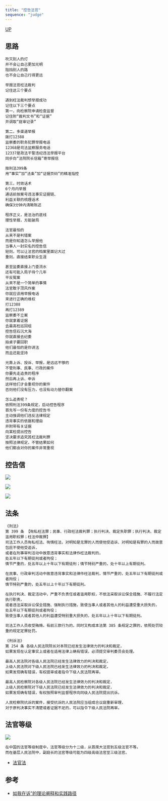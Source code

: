 ```yaml
---
title: "控告法官"
sequence: "judge"
---
```


[UP](/law/law-index.html)

## 思路

```text
吹灭别人的灯
并不会让自己更加光明
阻挡别人的路
也不会让自己行得更远
```

```text
举报法官枉法裁判
记住这三个要点

遇到枉法裁判想举报成功
记住以下三个要点
第一，向检察院申请检查监督
记住附“裁判文书”和“证据”
并调取“庭审记录”

第二，多渠道举报
拨打12388
监察委的职务犯罪举报电话
12368是司法监察服务电话
12337是政法干警违纪违法举报平台
同步向“法院院长信箱”寄举报信

按刑法399条
用“事实”加“法条”加“证据页码”的精准指控

第三，时效话术
6个月内举报
通话前按案号违法事实证据链、
利益关联的梳理话术
确保3分钟内清晰陈述

程序正义，是法治的底线
理性举报，方能破局

```

```text
法官最怕的
从来不是判错案
而是你知道怎么举报他
当事人一封实名的控告信
轻则，可以让法官的档案里面记大过
重则，直接结束职业生涯

甚至监委直接上门查流水
还有可能入局子待个几年
平反冤案
从来不是一个简单的事情
法官敢于顶风作案
你就应该用举报电话
来进行正确的维权
打12388
再打12389
监察委不立案
你就拿着证据
去最高检巡回组
控告信石沉大海
你就直接去纪委
拍桌子要回职
他们最怕的是你讲法
而且还能坚持

```

```text
光靠上诉、投诉、举报，是远远不够的
不管刑事、民事、行政的案件
你要先走追责的程序
然后再上诉、申诉
这样他们才会重视你的案件
否则他们没有压力，也没有动力替你翻案

怎么追责呢？
依照刑法399条规定，启动控告程序
首先写一份有力度的控告书
主动强调他们违反法律规定
违背事实的依据和理由
并附带有关证据
向某检提出控告
坚决要求追究其枉法裁判罪
按照法律规定，不管结果如何
他们都会对你的案件非常重视
```

## 控告信

![](/assets/images/law/indict/indict-judge-001.png)

![](/assets/images/law/indict/indict-judge-002.png)

![](/assets/images/law/indict/indict-judge-003.png)

## 法条

```text
《刑法》
第 399 条 【徇私枉法罪；民事、行政枉法裁判罪；执行判决、裁定失职罪；执行判决、裁定滥用职权罪；枉法仲裁罪】
司法工作人员徇私枉法、徇情枉法，对明知是无罪的人而使他受追诉、对明知是有罪的人而故意包庇不使他受追诉，
或者在刑事审判活动中故意违背事实和法律作枉法裁判的，
处五年以下有期徒刑或者拘役；
情节严重的，处五年以上十年以下有期徒刑；情节特别严重的，处十年以上有期徒刑。

在民事、行政审判活动中故意违背事实和法律作枉法裁判，情节严重的，处五年以下有期徒刑或者拘役；
情节特别严重的，处五年以上十年以下有期徒刑。

在执行判决、裁定活动中，严重不负责任或者滥用职权，不依法采取诉讼保全措施、不履行法定执行职责，
或者违法采取诉讼保全措施、强制执行措施，致使当事人或者其他人的利益遭受重大损失的，
处五年以下有期徒刑或者拘役；
致使当事人或者其他人的利益遭受特别重大损失的，处五年以上十年以下有期徒刑。

司法工作人员收受贿赂，有前三款行为的，同时又构成本法第 385 条规定之罪的，依照处罚较重的规定定罪处罚。
```

```text
《刑诉法》
第 254 条 各级人民法院院长对本院已经发生法律效力的判决和裁定，
如果发现在认定事实上或者在适用法律上确有错误，必须提交审判委员会处理。

最高人民法院对各级人民法院已经发生法律效力的判决和裁定，
上级人民法院对下级人民法院已经发生法律效力的判决和裁定，
如果发现确有错误，有权提审或者指令下级人民法院再审。

最高人民检察院对各级人民法院已经发生法律效力的判决和裁定，
上级人民检察院对下级人民法院已经发生法律效力的判决和裁定，
如果发现确有错误，有权按照审判监督程序向同级人民法院提出抗诉。

人民检察院抗诉的案件，接受抗诉的人民法院应当组成合议庭重新审理，
对于原判决事实不清楚或者证据不足的，可以指令下级人民法院再审。
```

## 法官等级

![](/assets/images/law/indict/judge-level.png)

```text
在中国的法官等级制度中，法官等级分为十二级，从首席大法官到五级法官不等。
而在基层人民法院中，副庭长的法官等级可能为四级高级法官至三级法官。
```

- [法官法](http://www.npc.gov.cn/zgrdw/npc/xinwen/2019-04/23/content_2086082.htm)


## 参考

- [如我在诉”的理论阐释和实践路径](https://www.chinacourt.org/article/detail/2024/01/id/7784540.shtml)
